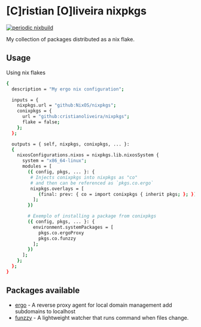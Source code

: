 # [C]ristian [O]liveira nixpkgs
[![periodic nixbuild](https://github.com/cristianoliveira/nixpkgs/actions/workflows/on-schedule-nixbuild.yml/badge.svg)](https://github.com/cristianoliveira/nixpkgs/actions/workflows/on-schedule-nixbuild.yml)

My collection of packages distributed as a nix flake.

## Usage

Using nix flakes
```sh
{
  description = "My ergo nix configuration";

  inputs = { 
    nixpkgs.url = "github:NixOS/nixpkgs";
    conixpkgs = {
      url = "github:cristianoliveira/nixpkgs";
      flake = false;
    };
  };

  outputs = { self, nixpkgs, conixpkgs, ... }:
  { 
    nixosConfigurations.nixos = nixpkgs.lib.nixosSystem {
      system = "x86_64-linux";
      modules = [
        ({ config, pkgs, ... }: { 
         # Injects conixpkgs into nixpkgs as "co"
         # and then can be referenced as `pkgs.co.ergo`
         nixpkgs.overlays = [ 
            (final: prev: { co = import conixpkgs { inherit pkgs; }; })
          ];
        })

        # Exemplo of installing a package from conixpkgs
        ({ config, pkgs, ... }: {
          environment.systemPackages = [
            pkgs.co.ergoProxy
            pkgs.co.funzzy
          ];
        })
      ];
    };
  };
}
```

## Packages available

- [ergo](https://github.com/cristianoliveira/ergo) - A reverse proxy agent for local domain management add subdomains to localhost
- [funzzy](https://github.com/cristianoliveira/funzzy) - A lightweight watcher that runs command when files change.
